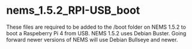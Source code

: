# nems_1.5.2_RPI-USB_boot

These files are required to be added to the /boot folder on NEMS 1.5.2 to boot a Raspeberry Pi 4 from USB. NEMS 1.5.2 uses Debian Buster. Going forward newer versions of NEMS will use Debian Bullseye and newer.
